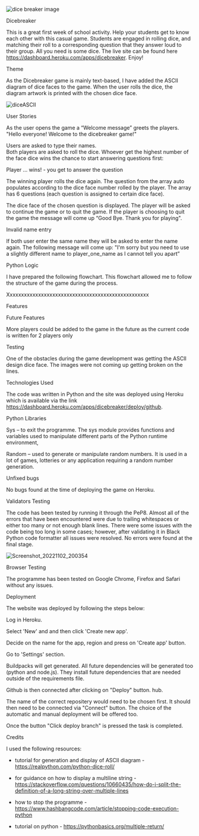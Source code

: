 ![dice breaker image](https://user-images.githubusercontent.com/107796276/199841591-95fb5521-a9ca-4aa3-9f4e-386e56c1c13f.jpg)

Dicebreaker

This is a great first week of school activity. Help your students get to know each other with this casual game. Students are engaged in rolling dice, and matching their roll to a corresponding question that they answer loud to their group. All you need is some dice. The live site can be found here https://dashboard.heroku.com/apps/dicebreaker. Enjoy! 

Theme

As the Dicebreaker game is mainly text-based, I have added the ASCII diagram of dice faces to the game. When the user rolls the dice, the diagram artwork is printed with the chosen dice face.

![diceASCII](https://user-images.githubusercontent.com/107796276/199841533-2e3b7813-cc20-4581-8236-d0d3d760ba66.jpg)

User Stories

As the user opens the game a “Welcome message” greets the players. 
"Hello everyone! Welcome to the dicebreaker game!"

Users are asked to type their names.  
Both players are asked to roll the dice. Whoever get the highest number of the face dice wins the chance to start answering questions first:

Player … wins! - you get to answer the question

The winning player rolls the dice again. The question from the array auto populates according to the dice face number rolled by the player. The array has 6 questions (each question is assigned to certain dice face).

The dice face of the chosen question is displayed. The player will be asked to continue the game or to quit the game. If the player is choosing to quit the game the message will come up “Good Bye. Thank you for playing".

Invalid name entry

If both user enter the same name they will be asked to enter the name again. The following message will come up:
"I'm sorry but you need to use a slightly different name to player_one_name as I cannot tell you apart”

Python Logic 

I have prepared the following flowchart. This flowchart allowed me to follow the structure of the game during the process. 

Xxxxxxxxxxxxxxxxxxxxxxxxxxxxxxxxxxxxxxxxxxxxxxxxxx

Features

Future Features

More players could be added to the game in the future as the current code is written for 2 players only

Testing 

One of the obstacles during the game development was getting the ASCII design dice face. The images were not coming up getting broken on the lines. 

Technologies Used

The code was written in Python and the site was deployed using Heroku which is available via the link https://dashboard.heroku.com/apps/dicebreaker/deploy/github.

Python Libraries

Sys – to exit the programme. The sys module provides functions and variables used to manipulate different parts of the Python runtime environment, 

Random – used to generate or manipulate random numbers. It is used in a lot of games, lotteries or any application requiring a random number generation.  

Unfixed bugs

No bugs found at the time of deploying the game on Heroku. 

Validators Testing

The code has been tested by running it through the PeP8. Almost all of the errors that have been encountered were due to trailing whitespaces or either too many or not enough blank lines.
There were some issues with the code being too long in some cases; however, after validating it in Black Python code formatter all issues were resolved. No errors were found at the final stage.

![Screenshot_20221102_200354](https://user-images.githubusercontent.com/107796276/199841625-05c64799-daf9-4137-8c74-5b2a9d183bd6.png)

Browser Testing

The programme has been tested on Google Chrome, Firefox and Safari without any issues.

Deployment

The website was deployed by following the steps below:

Log in Heroku.

Select 'New' and and then click 'Create new app'.

Decide on the name for the app, region and press on 'Create app' button.

Go to 'Settings' section.

Buildpacks will get generated. All future dependencies will be generated too (python and node.js). They install future dependencies that are needed outside of the requirements file. 

Github is then connected after clicking on "Deploy" button. hub.

The name of the correct repositery would need to be chosen first. It should then need to be connected via "Connect" button. The choice of the automatic and manual deployment will be offered too. 

Once the button "Click deploy branch" is pressed the task is completed. 

Credits

I used the following resources:

* tutorial for generation and display of ASCII diagram - https://realpython.com/python-dice-roll/

* for guidance on how to display a multiline string - https://stackoverflow.com/questions/10660435/how-do-i-split-the-definition-of-a-long-string-over-multiple-lines

* how to stop the programme - https://www.hashbangcode.com/article/stopping-code-execution-python

* tutorial on python - https://pythonbasics.org/multiple-return/






